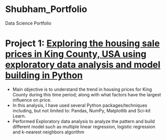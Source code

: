 # Shubham_Portfolio
Data Science Portfolio

# Project 1: [Exploring the housing sale prices in King County, USA using exploratory data analysis and model building in Python](https://github.com/shubham199408/Predicting-housing-prices-in-King-County-USA)

* Main objective is to understand the trend in housing prices for King County during this time period; along with what factors have the largest influence on price.
* In this analysis, I have used several Python packages/techniques including, but not limited to: Pandas, NumPy, Matplotlib and Sci-kit Learn. 
* Performed Exploratory data analysis to analyze the pattern and build different model such as multiple linear regression, logistic regression and k-nearest neighbors algorithm

